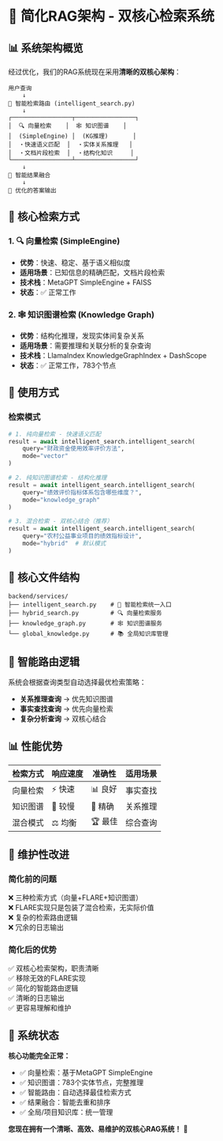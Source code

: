# 🧠 简化RAG架构 - 双核心检索系统

## 📊 系统架构概览

经过优化，我们的RAG系统现在采用**清晰的双核心架构**：

```
用户查询
    ↓
🧠 智能检索路由 (intelligent_search.py)
    ↓
┌─────────────────┬─────────────────┐
│  🔍 向量检索    │  🕸️ 知识图谱    │
│  (SimpleEngine) │  (KG推理)       │
│  ・快速语义匹配  │  ・实体关系推理   │
│  ・文档片段检索  │  ・结构化知识     │
└─────────────────┴─────────────────┘
    ↓
🎯 智能结果融合
    ↓
📝 优化的答案输出
```

## 🎯 核心检索方式

### 1. 🔍 **向量检索** (SimpleEngine)
- **优势**：快速、稳定、基于语义相似度
- **适用场景**：已知信息的精确匹配，文档片段检索
- **技术栈**：MetaGPT SimpleEngine + FAISS
- **状态**：✅ 正常工作

### 2. 🕸️ **知识图谱检索** (Knowledge Graph)
- **优势**：结构化推理，发现实体间复杂关系
- **适用场景**：需要推理和关联分析的复杂查询
- **技术栈**：LlamaIndex KnowledgeGraphIndex + DashScope
- **状态**：✅ 正常工作，783个节点

## 🚀 使用方式

### 检索模式

```python
# 1. 纯向量检索 - 快速语义匹配
result = await intelligent_search.intelligent_search(
    query="财政资金使用效率评价方法",
    mode="vector"
)

# 2. 纯知识图谱检索 - 结构化推理
result = await intelligent_search.intelligent_search(
    query="绩效评价指标体系包含哪些维度？",
    mode="knowledge_graph"
)

# 3. 混合检索 - 双核心结合（推荐）
result = await intelligent_search.intelligent_search(
    query="农村公益事业项目的绩效指标设计",
    mode="hybrid"  # 默认模式
)
```

## 📁 核心文件结构

```
backend/services/
├── intelligent_search.py    # 🧠 智能检索统一入口
├── hybrid_search.py         # 🔍 向量检索服务
├── knowledge_graph.py       # 🕸️ 知识图谱服务
└── global_knowledge.py      # 📚 全局知识库管理
```

## 🧠 智能路由逻辑

系统会根据查询类型自动选择最优检索策略：

- **关系推理查询** → 优先知识图谱
- **事实查找查询** → 优先向量检索  
- **复杂分析查询** → 双核心结合

## 📊 性能优势

| 检索方式 | 响应速度 | 准确性 | 适用场景 |
|---------|---------|--------|----------|
| 向量检索 | ⚡ 快速 | 📊 良好 | 事实查找 |
| 知识图谱 | 🐌 较慢 | 🎯 精确 | 关系推理 |
| 混合模式 | ⚖️ 均衡 | 🏆 最佳 | 综合查询 |

## 🔧 维护性改进

### 简化前的问题
❌ 三种检索方式（向量+FLARE+知识图谱）  
❌ FLARE实现只是包装了混合检索，无实际价值  
❌ 复杂的检索路由逻辑  
❌ 冗余的日志输出  

### 简化后的优势
✅ 双核心检索架构，职责清晰  
✅ 移除无效的FLARE实现  
✅ 简化的智能路由逻辑  
✅ 清晰的日志输出  
✅ 更容易理解和维护  

## 🎉 系统状态

**核心功能完全正常：**
- ✅ 向量检索：基于MetaGPT SimpleEngine
- ✅ 知识图谱：783个实体节点，完整推理
- ✅ 智能路由：自动选择最佳检索方式
- ✅ 结果融合：智能去重和排序
- ✅ 全局/项目知识库：统一管理

**您现在拥有一个清晰、高效、易维护的双核心RAG系统！** 🎯